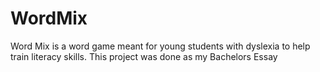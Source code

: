 # WordMix
Word Mix is a word game meant for young students with dyslexia to help train literacy skills. This project was done as my Bachelors Essay

